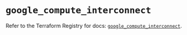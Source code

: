 # `google_compute_interconnect`

Refer to the Terraform Registry for docs: [`google_compute_interconnect`](https://registry.terraform.io/providers/hashicorp/google/6.37.0/docs/resources/compute_interconnect).
